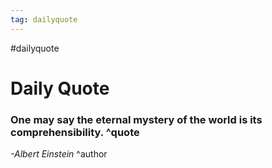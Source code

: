 ```yaml
---
tag: dailyquote
---
```


#dailyquote

# Daily Quote

### One may say the eternal mystery of the world is its comprehensibility. ^quote
*-Albert Einstein* ^author
